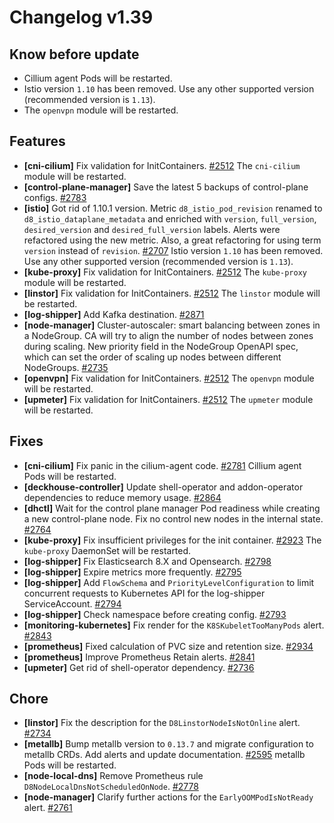 # Changelog v1.39

## Know before update


 - Cillium agent Pods will be restarted.
 - Istio version `1.10` has been removed. Use any other supported version (recommended version is `1.13`).
 - The `openvpn` module will be restarted.

## Features


 - **[cni-cilium]** Fix validation for InitContainers. [#2512](https://github.com/deckhouse/deckhouse/pull/2512)
    The `cni-cilium` module will be restarted.
 - **[control-plane-manager]** Save the latest 5 backups of control-plane configs. [#2783](https://github.com/deckhouse/deckhouse/pull/2783)
 - **[istio]** Got rid of 1.10.1 version. Metric `d8_istio_pod_revision` renamed to `d8_istio_dataplane_metadata` and enriched with `version`, `full_version`, `desired_version` and `desired_full_version` labels. Alerts were refactored using the new metric. Also, a great refactoring for using term `version` instead of `revision`. [#2707](https://github.com/deckhouse/deckhouse/pull/2707)
    Istio version `1.10` has been removed. Use any other supported version (recommended version is `1.13`).
 - **[kube-proxy]** Fix validation for InitContainers. [#2512](https://github.com/deckhouse/deckhouse/pull/2512)
    The `kube-proxy` module will be restarted.
 - **[linstor]** Fix validation for InitContainers. [#2512](https://github.com/deckhouse/deckhouse/pull/2512)
    The `linstor` module will be restarted.
 - **[log-shipper]** Add Kafka destination. [#2871](https://github.com/deckhouse/deckhouse/pull/2871)
 - **[node-manager]** Cluster-autoscaler: smart balancing between zones in a NodeGroup.
    CA will try to align the number of nodes between zones during scaling.
    New priority field in the NodeGroup OpenAPI spec, which can set the order of scaling up nodes between different NodeGroups. [#2735](https://github.com/deckhouse/deckhouse/pull/2735)
 - **[openvpn]** Fix validation for InitContainers. [#2512](https://github.com/deckhouse/deckhouse/pull/2512)
    The `openvpn` module will be restarted.
 - **[upmeter]** Fix validation for InitContainers. [#2512](https://github.com/deckhouse/deckhouse/pull/2512)
    The `upmeter` module will be restarted.

## Fixes


 - **[cni-cilium]** Fix panic in the cilium-agent code. [#2781](https://github.com/deckhouse/deckhouse/pull/2781)
    Cillium agent Pods will be restarted.
 - **[deckhouse-controller]** Update shell-operator and addon-operator dependencies to reduce memory usage. [#2864](https://github.com/deckhouse/deckhouse/pull/2864)
 - **[dhctl]** Wait for the control plane manager Pod readiness while creating a new control-plane node. Fix no control new nodes in the internal state. [#2764](https://github.com/deckhouse/deckhouse/pull/2764)
 - **[kube-proxy]** Fix insufficient privileges for the init container. [#2923](https://github.com/deckhouse/deckhouse/pull/2923)
    The `kube-proxy` DaemonSet will be restarted.
 - **[log-shipper]** Fix Elasticsearch 8.X and Opensearch. [#2798](https://github.com/deckhouse/deckhouse/pull/2798)
 - **[log-shipper]** Expire metrics more frequently. [#2795](https://github.com/deckhouse/deckhouse/pull/2795)
 - **[log-shipper]** Add `FlowSchema` and `PriorityLevelConfiguration` to limit concurrent requests to Kubernetes API for the log-shipper ServiceAccount. [#2794](https://github.com/deckhouse/deckhouse/pull/2794)
 - **[log-shipper]** Check namespace before creating config. [#2793](https://github.com/deckhouse/deckhouse/pull/2793)
 - **[monitoring-kubernetes]** Fix render for the `K8SKubeletTooManyPods` alert. [#2843](https://github.com/deckhouse/deckhouse/pull/2843)
 - **[prometheus]** Fixed calculation of PVC size and retention size. [#2934](https://github.com/deckhouse/deckhouse/pull/2934)
 - **[prometheus]** Improve Prometheus Retain alerts. [#2841](https://github.com/deckhouse/deckhouse/pull/2841)
 - **[upmeter]** Get rid of shell-operator dependency. [#2736](https://github.com/deckhouse/deckhouse/pull/2736)

## Chore


 - **[linstor]** Fix the description for the `D8LinstorNodeIsNotOnline` alert. [#2734](https://github.com/deckhouse/deckhouse/pull/2734)
 - **[metallb]** Bump metallb version to `0.13.7` and migrate configuration to metallb CRDs.
    Add alerts and update documentation. [#2595](https://github.com/deckhouse/deckhouse/pull/2595)
    metallb Pods will be restarted.
 - **[node-local-dns]** Remove Prometheus rule `D8NodeLocalDnsNotScheduledOnNode`. [#2778](https://github.com/deckhouse/deckhouse/pull/2778)
 - **[node-manager]** Clarify further actions for the `EarlyOOMPodIsNotReady` alert. [#2761](https://github.com/deckhouse/deckhouse/pull/2761)

